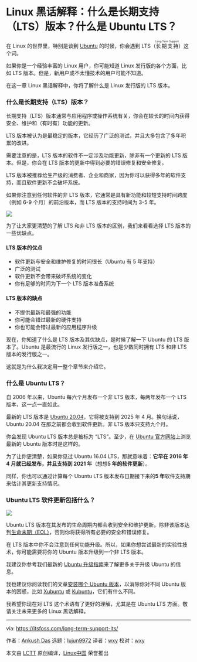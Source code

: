 [#]: collector: (lujun9972)
[#]: translator: (wxy)
[#]: reviewer: (wxy)
[#]: publisher: (wxy)
[#]: url: (https://linux.cn/article-12618-1.html)
[#]: subject: (Linux Jargon Buster: What is a Long Term Support \(LTS\) Release? What is Ubuntu LTS?)
[#]: via: (https://itsfoss.com/long-term-support-lts/)
[#]: author: (Ankush Das https://itsfoss.com/author/ankush/)

Linux 黑话解释：什么是长期支持（LTS）版本？什么是 Ubuntu LTS？
======

在 Linux 的世界里，特别是谈到 [Ubuntu][1] 的时候，你会遇到 LTS（<ruby>长期支持<rt>Long Term Support</rt></ruby>）这个词。

如果你是一个经验丰富的 Linux 用户，你可能知道 Linux 发行版的各个方面，比如 LTS 版本。但是，新用户或不太懂技术的用户可能不知道。

在这一章 Linux 黑话解释中，你将了解什么是 Linux 发行版的 LTS 版本。

### 什么是长期支持（LTS）版本？

长期支持（LTS）版本通常与应用程序或操作系统有关，你会在较长的时间内获得安全、维护和（有时有）功能的更新。

LTS 版本被认为是最稳定的版本，它经历了广泛的测试，并且大多包含了多年积累的改进。

需要注意的是，LTS 版本的软件不一定涉及功能更新，除非有一个更新的 LTS 版本。但是，你会在 LTS 版本的更新中得到必要的错误修复和安全修复。

LTS 版本被推荐给生产级的消费者、企业和商家，因为你可以获得多年的软件支持，而且软件更新不会破坏系统。

如果你注意到任何软件的非 LTS 版本，它通常是具有新功能和较短支持时间跨度（例如 6-9 个月）的前沿版本，而 LTS 版本的支持时间为 3-5 年。

![][2]

为了让大家更清楚的了解 LTS 和非 LTS 版本的区别，我们来看看选择 LTS 版本的一些优缺点。

#### LTS 版本的优点

  * 软件更新与安全和维护修复的时间很长（Ubuntu 有 5 年支持）
  * 广泛的测试
  * 软件更新不会带来破坏系统的变化
  * 你有足够的时间为下一个 LTS 版本准备系统

#### LTS 版本的缺点

  * 不提供最新和最强的功能
  * 你可能会错过最新的硬件支持
  * 你也可能会错过最新的应用程序升级

现在，你知道了什么是 LTS 版本及其优缺点，是时候了解一下 Ubuntu 的 LTS 版本了。Ubuntu 是最流行的 Linux 发行版之一，也是少数同时拥有 LTS 和非 LTS 版本的发行版之一。

这就是为什么我决定用一整个章节来介绍它。

### 什么是 Ubuntu LTS？

自 2006 年以来，Ubuntu 每六个月发布一个非 LTS 版本，每两年发布一个 LTS 版本，这一点一直如此。

最新的 LTS 版本是 [Ubuntu 20.04][3]，它将被支持到 2025 年 4 月。换句话说，Ubuntu 20.04 在那之前都会收到软件更新。非 LTS 版本只支持九个月。

你会发现 Ubuntu LTS 版本总是被标为 “LTS”。至少，在 [Ubuntu 官方网站][4]上浏览最新的 Ubuntu 版本时是这样的。

为了让你更清楚，如果你见过 Ubuntu 16.04 LTS，那就意味着：**它早在 2016 年 4 月就已经发布，并且支持到 2021 年**（想想**5 年的软件更新**）。

同样，你也可以通过计算每个 Ubuntu LTS 版本发布日期接下来的**5 年**软件支持期来估计其更新支持情况。

### Ubuntu LTS 软件更新包括什么？

![][5]

Ubuntu LTS 版本在其发布的生命周期内都会收到安全和维护更新。除非该版本达到[生命末期（EOL）][6]，否则你将获得所有必要的安全和错误修复。

在 LTS 版本中你不会注意到任何功能升级。所以，如果你想尝试最新的实验性技术，你可能需要将你的 Ubuntu 版本升级到一个非 LTS 版本。

我建议你参考我们最新的 [Ubuntu 升级指南][7]来了解更多关于升级 Ubuntu 的信息。

我也建议你阅读我们的文章[安装哪个 Ubuntu 版本][8]，以消除你对不同 Ubuntu 版本的困惑，比如 [Xubuntu][9] 或 [Kubuntu][10]，它们有什么不同。

我希望你现在对 LTS 这个术语有了更好的理解，尤其是在 Ubuntu LTS 方面。敬请关注未来更多的 Linux 黑话解释。

--------------------------------------------------------------------------------

via: https://itsfoss.com/long-term-support-lts/

作者：[Ankush Das][a]
选题：[lujun9972][b]
译者：[wxy](https://github.com/wxy)
校对：[wxy](https://github.com/wxy)

本文由 [LCTT](https://github.com/LCTT/TranslateProject) 原创编译，[Linux中国](https://linux.cn/) 荣誉推出

[a]: https://itsfoss.com/author/ankush/
[b]: https://github.com/lujun9972
[1]: https://ubuntu.com/
[2]: https://i0.wp.com/itsfoss.com/wp-content/uploads/2020/09/display-server-linux.png?resize=800%2C450&ssl=1
[3]: https://itsfoss.com/download-ubuntu-20-04/
[4]: https://ubuntu.com
[5]: https://i1.wp.com/itsfoss.com/wp-content/uploads/2020/09/ubuntu-lts-release.png?resize=800%2C397&ssl=1
[6]: https://itsfoss.com/end-of-life-ubuntu/
[7]: https://itsfoss.com/upgrade-ubuntu-version/
[8]: https://itsfoss.com/which-ubuntu-install/
[9]: https://xubuntu.org/
[10]: https://kubuntu.org/
